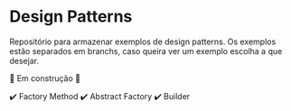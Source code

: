# Design Patterns

Repositório para armazenar exemplos de design patterns.
Os exemplos estão separados em branchs, caso queira ver um exemplo escolha a que desejar.

🚧 Em construção 🚧

✔️ Factory Method
✔️ Abstract Factory
✔️ Builder
